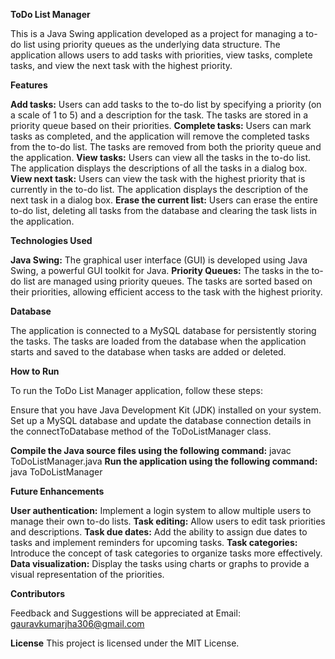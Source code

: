 **ToDo List Manager**

This is a Java Swing application developed as a project for managing a to-do list using priority queues as the underlying data structure. The application allows users to add tasks with priorities, view tasks, complete tasks, and view the next task with the highest priority.


**Features**

**Add tasks:** Users can add tasks to the to-do list by specifying a priority (on a scale of 1 to 5) and a description for the task. The tasks are stored in a priority queue based on their priorities.
**Complete tasks:** Users can mark tasks as completed, and the application will remove the completed tasks from the to-do list. The tasks are removed from both the priority queue and the application.
**View tasks:** Users can view all the tasks in the to-do list. The application displays the descriptions of all the tasks in a dialog box.
**View next task:** Users can view the task with the highest priority that is currently in the to-do list. The application displays the description of the next task in a dialog box.
**Erase the current list:** Users can erase the entire to-do list, deleting all tasks from the database and clearing the task lists in the application.


**Technologies Used**

**Java Swing:** The graphical user interface (GUI) is developed using Java Swing, a powerful GUI toolkit for Java.
**Priority Queues:** The tasks in the to-do list are managed using priority queues. The tasks are sorted based on their priorities, allowing efficient access to the task with the highest priority.


**Database**

The application is connected to a MySQL database for persistently storing the tasks. The tasks are loaded from the database when the application starts and saved to the database when tasks are added or deleted.


**How to Run**

To run the ToDo List Manager application, follow these steps:

Ensure that you have Java Development Kit (JDK) installed on your system.
Set up a MySQL database and update the database connection details in the connectToDatabase method of the ToDoListManager class.

**Compile the Java source files using the following command:**
javac ToDoListManager.java
**Run the application using the following command:**
java ToDoListManager


**Future Enhancements**

**User authentication:** Implement a login system to allow multiple users to manage their own to-do lists.
**Task editing:** Allow users to edit task priorities and descriptions.
**Task due dates:** Add the ability to assign due dates to tasks and implement reminders for upcoming tasks.
**Task categories:** Introduce the concept of task categories to organize tasks more effectively.
**Data visualization:** Display the tasks using charts or graphs to provide a visual representation of the priorities.


**Contributors**

Feedback and Suggestions will be appreciated at Email: gauravkumarjha306@gmail.com


**License**
This project is licensed under the MIT License.
